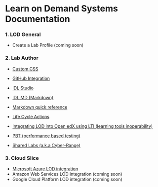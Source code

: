 # Learn on Demand Systems Documentation


### 1. LOD General 
- Create a Lab Profile (coming soon)

### 2. Lab Author 


- [Custom CSS](dillonreese/lod-docs/blob/integrated-documentation/custom-css-guide.md)
- [GitHub Integration](LearnOnDemandSystems/guides/blob/master/github-integration/github-integration.md "Learn on Demand Systems GitHub Integration Guide")

- [IDL Studio](LearnOnDemandSystems/guides/blob/master/idl/idlv3.md "Learn on Demand Systems Integrated Digital Lab Authoring Guide")
- [IDL MD (Markdown)](LearnOnDemandSystems/guides/blob/master/idl2/markdown-user-guide.md "Markdown User Guide")
- [Markdown quick reference](LearnOnDemandSystems/guides/blob/master/idl2/idl2-quick-reference-guide.md "Markdown quick reference")
- [Life Cycle Actions](LearnOnDemandSystems/guides/blob/master/lca/life-cycle-actions-guide.md "Life Cycle Actions Guide")
- [Integrating LOD into Open edX using LTI (learning tools inoperability)](LearnOnDemandSystems/guides/blob/master/lti/lod-lti.md "Embedding Lab on Demand content into edX courses")
- [PBT (performance based testing)](LearnOnDemandSystems/guides/blob/master/pbt/lodpbtguide.md "Learn on Demand Systems Performance Based Testing Guide")
- [Shared Labs (a.k.a Cyber-Range)](LearnOnDemandSystems/guides/blob/master/sl/sharedlabs.md "Shared Labs")

### 3. Cloud Slice  

- [Microsoft Azure LOD integration](LearnOnDemandSystems/guides/blob/master/cloud-slice/cloud-slice.md "Microsoft Azure Cloud Slice Guide")
- Amazon Web Services LOD integration (coming soon)
- Google Cloud Platform LOD integration (coming soon)


### 






